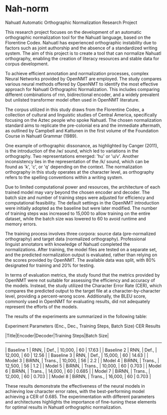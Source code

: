 # Nah-norm

Nahuatl Automatic Orthographic Normalization Research Project

This research project focuses on the development of an automatic orthographic normalization tool for the Nahuatl language, based on the Florentine Codex. Nahuatl has experienced orthographic instability due to factors such as joint authorship and the absence of a standardized writing system. The aim of this project is to create a tool that can normalize Nahuatl orthography, enabling the creation of literacy resources and stable data for corpus development.

To achieve efficient annotation and normalization processes, complex Neural Networks provided by OpenNMT are employed. The study compares various neural methods offered by OpenNMT to identify the most effective approach for Nahuatl Orthographic Normalization. This includes comparing different combinations of rnn, bidirectional encoder, and a widely prevalent but unlisted transformer model often used in OpenNMT literature.

The corpus utilized in this study draws from the Florentine Codex, a collection of cultural and linguistic studies of Central America, specifically focusing on the Aztec people who spoke Nahuatl. The chosen normalization standard aims to replicate the pre-colonial era and the immediate aftermath, as outlined by Campbell and Kattunen in the first volume of the Foundation Course in Nahuatl Grammar (1989).

One example of orthographic dissonance, as highlighted by Canger (2011), is the introduction of the /w/ sound, which led to variations in the orthography. Two representations emerged: 'hu' or 'u/v'. Another inconsistency lies in the representation of the /k/ sound, which can be found as 'k', 'c', or 'q' depending on the context. The normalization orthography in this study operates at the character level, as orthography refers to the spelling conventions within a writing system.

Due to limited computational power and resources, the architecture of each trained model may vary beyond the chosen encoder and decoder. The batch size and number of training steps were adjusted for efficiency and computational feasibility. The default settings in the OpenNMT introduction were initially adopted as the baseline but were later modified. The number of training steps was increased to 15,000 to allow training on the entire dataset, while the batch size was lowered to 60 to avoid runtime and memory errors.

The training process involves three corpora: source data (pre-normalized orthography) and target data (normalized orthography). Professional linguist annotators with knowledge of Nahuatl completed the normalizations. After training, the model files are tested on a separate set, and the predicted normalization output is evaluated, rather than relying on the scores provided by OpenNMT. The available data was split, with 80% designated for training and 20% for testing.

In terms of evaluation metrics, the study found that the metrics provided by OpenNMT were not suitable for assessing the efficiency and accuracy of the models. Instead, the study utilized the Character Error Rate (CER), which compares the predicted output to the target file at a character-by-character level, providing a percent-wrong score. Additionally, the BLEU score, commonly used in OpenNMT for evaluating results, did not adequately represent the efforts of the models.

The results of the experiments are summarized in the following table:

Experiment	Parameters (Enc., Dec., Training Steps, Batch Size)	CER Results

|Title|Encoder|Decoder|Training Steps|Batch Size|
---- ----- ----- ------ -------------------
| Baseline 1 | RNN, | Def., | 10,000,  | 60	| 17.63 |
| Baseline 2 | RNN, | Def., | 12,000, | 60	| 12.56 |
| Baseline 3 |	RNN, | Def., | 15,000, | 60	| 14.63 |
| Model 3 | BiRNN, | Trans., | 10,000, | 56	| 2.2 |
| Model 4	| BiRNN, | Trans., | 12,500, | 56	| 1.2 |
| Model 5	| BiRNN, | Trans., | 10,000, | 60	| 0.703 |
| Model 6	| BiRNN, | Trans., | 14,000, | 60	| 0.685 |
| Model 7	| BiRNN, | Trans., | 12,000, | 60	| 0.703 |
| Model 8	| BiRNN, | Trans., | 16,000, | 60 |	0.703 |

These results demonstrate the effectiveness of the neural models in achieving low character error rates, with the best-performing model achieving a CER of 0.685. The experimentation with different parameters and architectures highlights the importance of fine-tuning these elements for optimal results in Nahuatl orthographic normalization.

